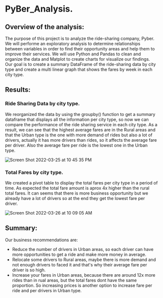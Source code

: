 # PyBer_Analysis.

## Overview of the analysis:
The purpose of this project is to analyze the ride-sharing company, Pyber. We will performe an exploratory analysis to determine relationships between variables in order to find their opportunity areas and help them to improve their services. We will use Python and Pandas to clean and organize the data and Matplot to create charts for visualize our findings. Our  goal is to create a summary DataFrame of the ride-sharing data by city type and create a multi linear graph that shows the fares by week in each city type.

## Results:
### Ride Sharing Data by city type.

We reorganized the data by using the groupby() function to get a summary dataframe that displays all the information per city type, so now we can compare the performance of the ride sharing service in each city type. As a result, we can see that the highest average fares are in the Rural areas and that the Urban type is the one with more demand of rides but also a lot of drivers, actually it has more drivers than rides, so it affects the average fare per driver. Also the average fare per ride is the lowest one in the Urban type. 

![Screen Shot 2022-03-25 at 10 45 35 PM](https://user-images.githubusercontent.com/43548929/160226656-8afde2a3-3ec8-4af9-b8a0-faee7ff377c0.png)

### Total Fares by city type.

We created a pivot table to display the total fares per city type in a period of time. As expected the total fare amount is aprox 4x higher than the rural total fares. It can seems that there is  more business opportunity but we already have a lot of drivers so at the end they get the lowest fare per driver.

![Screen Shot 2022-03-26 at 10 09 05 AM](https://user-images.githubusercontent.com/43548929/160250075-99558398-5441-485c-9e33-a53f52c6a6e2.png)

## Summary:
Our business recommendations are:
* Reduce the number of drivers in Urban areas, so each driver can have more opportunities to get a ride and make more money in average. 
* Relocate some drivers to Rural areas, maybe there is more demand and not enough drivers to faced it and that's why their average fare per driver is so high.
* Increase your fares in Urban areas, because there are around 12x more rides than in rual areas, but the total fares dont have the same proportion. So increasing prices is another option to increase fare per ride and per drivers in Urban type.

